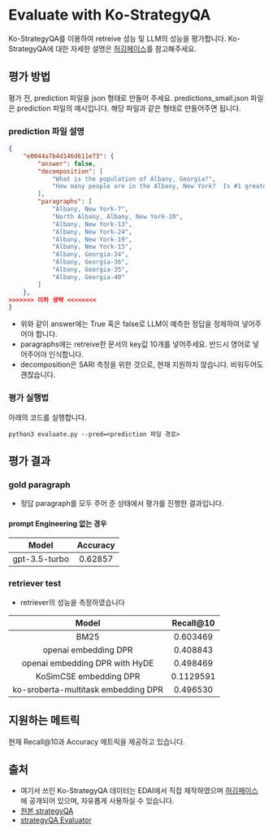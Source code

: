 # Evaluate with Ko-StrategyQA
Ko-StrategyQA를 이용하여 retreive 성능 및 LLM의 성능을 평가합니다.
Ko-StrategyQA에 대한 자세한 설명은 [허깅페이스](https://huggingface.co/datasets/vkehfdl1/Ko-StrategyQA)를 참고해주세요.

## 평가 방법
평가 전, prediction 파일을 json 형태로 만들어 주세요. predictions_small.json 파일은 prediction 파일의 예시입니다. 해당 파일과 같은 형태로 만들어주면 됩니다. 


### prediction 파일 설명
```json
{
    "e0044a7b4d146d611e73": {
        "answer": false,
        "decomposition": [
            "What is the population of Albany, Georgia?",
            "How many people are in the Albany, New York?  Is #1 greater than or equal to #2?"
        ],
        "paragraphs": [
            "Albany, New York-7",
            "North Albany, Albany, New York-10",
            "Albany, New York-13",
            "Albany, New York-24",
            "Albany, New York-19",
            "Albany, New York-15",
            "Albany, Georgia-34",
            "Albany, Georgia-36",
            "Albany, Georgia-35",
            "Albany, Georgia-40"
        ]
    },
>>>>>>> 이하 생략 <<<<<<<<
}
```
- 위와 같이 answer에는 True 혹은 false로 LLM이 예측한 정답을 정제하여 넣어주어야 합니다.
- paragraphs에는 retreive한 문서의 key값 10개를 넣어주세요. 반드시 영어로 넣어주어야 인식합니다.
- decomposition은 SARI 측정을 위한 것으로, 현재 지원하지 않습니다. 비워두어도 괜찮습니다.

### 평가 실행법

아래의 코드를 실행합니다.

```shell
python3 evaluate.py --pred=<prediction 파일 경로>
```

## 평가 결과

### gold paragraph

- 정답 paragraph를 모두 주어 준 상태에서 평가를 진행한 결과입니다.

#### prompt Engineering 없는 경우

| Model         | Accuracy |
|---------------|:--------:|
| gpt-3.5-turbo | 0.62857  |

### retriever test

- retriever의 성능을 측정하였습니다

|                Model                | Recall@10 |
|:-----------------------------------:|:---------:|
|                BM25                 | 0.603469  |
|        openai embedding DPR         | 0.408843  |
|   openai embedding DPR with HyDE    | 0.498469  |
|       KoSimCSE embedding DPR        | 0.1129591 |
| ko-sroberta-multitask embedding DPR | 0.496530  |


## 지원하는 메트릭

현재 Recall@10과 Accuracy 메트릭을 제공하고 있습니다.

## 출처

- 여기서 쓰인 Ko-StrategyQA 데이터는 EDAI에서 직접 제작하였으며 [허깅페이스](https://huggingface.co/datasets/vkehfdl1/Ko-StrategyQA)에 공개되어 있으며,
  자유롭게 사용하실 수 있습니다.
- [원본 strategyQA](https://allenai.org/data/strategyqa)
- [strategyQA Evaluator](https://github.com/allenai/strategyqa-evaluator/tree/main)
